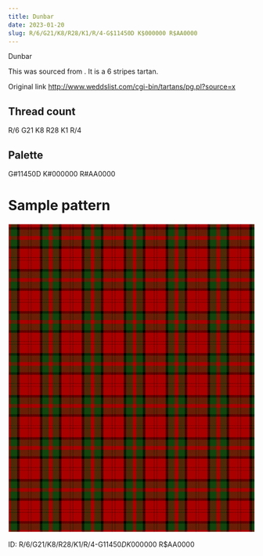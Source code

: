 ```yaml
---
title: Dunbar
date: 2023-01-20
slug: R/6/G21/K8/R28/K1/R/4-G$11450D K$000000 R$AA0000
---
```

Dunbar

This was sourced from <no value>.  It is a 6 stripes tartan.

Original link http://www.weddslist.com/cgi-bin/tartans/pg.pl?source=x

## Thread count
R/6 G21 K8 R28 K1 R/4

## Palette
G#11450D K#000000 R#AA0000

# Sample pattern

![Tartan detail](tartan.png "R/6 G21 K8 R28 K1 R/4 tartan")

ID: R/6/G21/K8/R28/K1/R/4-G$11450D K$000000 R$AA0000